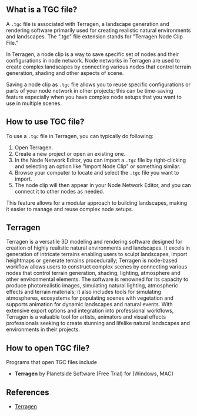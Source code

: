 ## What is a TGC file?

A `.tgc` file is associated with Terragen, a landscape generation and rendering software primarily used for creating realistic natural environments and landscapes. The ".tgc" file extension stands for "Terragen Node Clip File."

In Terragen, a node clip is a way to save specific set of nodes and their configurations in node network. Node networks in Terragen are used to create complex landscapes by connecting various nodes that control terrain generation, shading and other aspects of scene.

Saving a node clip as `.tgc` file allows you to reuse specific configurations or parts of your node network in other projects; this can be time-saving feature especially when you have complex node setups that you want to use in multiple scenes.

## How to use TGC file?

To use a `.tgc` file in Terragen, you can typically do following:

1.  Open Terragen.
2.  Create a new project or open an existing one.
3.  In the Node Network Editor, you can import a `.tgc` file by right-clicking and selecting an option like "Import Node Clip" or something similar.
4.  Browse your computer to locate and select the `.tgc` file you want to import.
5.  The node clip will then appear in your Node Network Editor, and you can connect it to other nodes as needed.

This feature allows for a modular approach to building landscapes, making it easier to manage and reuse complex node setups.

## Terragen

Terragen is a versatile 3D modeling and rendering software designed for creation of highly realistic natural environments and landscapes. It excels in generation of intricate terrains enabling users to sculpt landscapes, import heightmaps or generate terrains procedurally; Terragen is node-based workflow allows users to construct complex scenes by connecting various nodes that control terrain generation, shading, lighting, atmosphere and other environmental elements. The software is renowned for its capacity to produce photorealistic images, simulating natural lighting, atmospheric effects and terrain materials; it also includes tools for simulating atmospheres, ecosystems for populating scenes with vegetation and supports animation for dynamic landscapes and natural events. With extensive export options and integration into professional workflows, Terragen is a valuable tool for artists, animators and visual effects professionals seeking to create stunning and lifelike natural landscapes and environments in their projects.

## How to open TGC file?

Programs that open TGC files include

- **Terragen** by Planetside Software (Free Trial) for (Windows, MAC)

## References
* [Terragen](https://en.wikipedia.org/wiki/Terragen)
